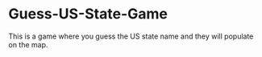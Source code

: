 # Guess-US-State-Game
This is a game where you guess the US state name and they will populate on the map.

